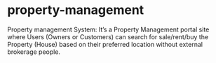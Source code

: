 # property-management
Property management System: It’s a Property Management portal site where Users (Owners or Customers) can search for sale/rent/buy the Property (House) based on their preferred location without external brokerage people.
